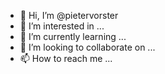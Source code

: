 - 👋 Hi, I’m @pietervorster
- 👀 I’m interested in ...
- 🌱 I’m currently learning ...
- 💞️ I’m looking to collaborate on ...
- 📫 How to reach me ...

<!---
pietervorster/pietervorster is a ✨ special ✨ repository because its `README.md` (this file) appears on your GitHub profile.
You can click the Preview link to take a look at your changes.
--->
